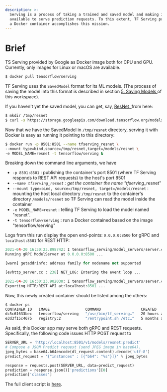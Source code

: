 ```yaml
---
description: >-
  Serving is a process of taking a trained and saved model and making it
  available to serve prediction requests. To this extent, TF Serving provided as
  a Docker container accomplishes this mission.
---
```


# Brief

TS Serving provided by Google as Docker image both for CPU and GPU. Currently, only images for Linux or macOS are available.

```bash
$ docker pull tensorflow/serving
```

TF Serving uses the `SavedModel` format for its ML models. \(The process of saving the model into this format is described in section [5. Saving Models ](https://oleg-kleyman.gitbook.io/eml/saving-models/brief)of this workspace\). 

If you haven't yet the saved model, you can get, say,  [ResNet, ](https://towardsdatascience.com/an-overview-of-resnet-and-its-variants-5281e2f56035)from here:

```bash
$ mkdir /tmp/resnet
$ curl -s https://storage.googleapis.com/download.tensorflow.org/models/official/20181001_resnet/savedmodels/resnet_v2_fp32_savedmodel_NHWC_jpg.tar.gz | tar --strip-components=2 -C /tmp/resnet -xvz
```

Now that we have the SavedModel in `/tmp/resnet` directory, serving it with Docker is easy as running it pointing to this directory:

```bash
$ docker run -p 8501:8501 --name tfserving_resnet \
--mount type=bind,source=/tmp/resnet,target=/models/resnet \
-e MODEL_NAME=resnet -t tensorflow/serving &
```

Breaking down the command line arguments, we have

* `-p 8501:8501` : publishing the container's port 8501 \(where TF Serving responds to REST API requests\) to the host's port 8501
* _`-`-`name tfserving_resnet` : get the container the name "tfserving_\_resnet"
* `--mount type=bind, source=/tmp/resnet, target=/models/resnet` : mounting the host local directory `/tmp/resnet` to the container's directory `/models/resnet` so TF Serving can read the model inside the container
* `-e MODEL_NAME=resnet` : telling TF Serving to load the model named "resnet".
* `-t tensorflow/serving` : run a Docker contained based on the image "tensorflow/serving"

Logs from this run display the open end-points: `0.0.0.0:8500` for gRPC and `localhost:8501` for REST HTTP:

```python
2021-04-20 16:30:23.898742: I tensorflow_serving/model_servers/server.cc:371] 
Running gRPC ModelServer at 0.0.0.0:8500 ...

[warn] getaddrinfo: address family for nodename not supported

[evhttp_server.cc : 238] NET_LOG: Entering the event loop ...

2021-04-20 16:30:23.902030: I tensorflow_serving/model_servers/server.cc:391] 
Exporting HTTP/REST API at:localhost:8501 ...
```

Now, this newly created container should be listed among the others:

```bash
$ docker ps
CONTAINER ID   IMAGE                COMMAND                  CREATED        STATUS          PORTS                              NAMES
dc5c61633bec   tensorflow/serving   "/usr/bin/tf_serving…"   20 hours ago   Up 46 minutes   8500/tcp, 0.0.0.0:8501->8501/tcp   tfserving_resnet
e3d3f15c4675   registry:2           "/entrypoint.sh /etc…"   5 months ago   Up 21 hours     0.0.0.0:5000->5000/tcp             registry
```

As said, this Docker app may serve both gRPC and REST requests. Specifically, the following code issues HTTP POST request to 

```python
SERVER_URL = 'http://localhost:8501/v1/models/resnet:predict'
# Compose a JSON Predict request (send JPEG image in base64).
jpeg_bytes = base64.b64encode(dl_request.content).decode('utf-8')
predict_request = '{"instances" : [{"b64": "%s"}]}' % jpeg_bytes

response = requests.post(SERVER_URL, data=predict_request)
prediction = response.json()['predictions'][0]
prediction['classes']
```

The full client script is [here](https://raw.githubusercontent.com/tensorflow/serving/master/tensorflow_serving/example/resnet_client.py).





